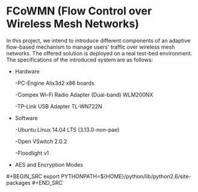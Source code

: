 # FCoWMN (Flow Control over Wireless Mesh Networks)



In this project, we intend to introduce different components of an adaptive flow-based mechanism to manage users' traffic over wireless mesh networks. The offered solution is deployed on a real test-bed environment.
The specifications of the introduced system are as follows:

* Hardware

  -PC-Engine Alix3d2 x86 boards
  
  -Compex Wi-Fi Radio Adapter (Dual-band) WLM200NX
  
  -TP-Link USB Adapter TL-WN722N

* Software

  -Ubuntu Linux 14.04 LTS (3.13.0-non-pae)
  
  -Open VSwitch 2.0.2
  
  -Floodlight v1

* AES and Encryption Modes 

#+BEGIN_SRC
export PYTHONPATH=${HOME}/python/lib/python2.6/site-packages
#+END_SRC
